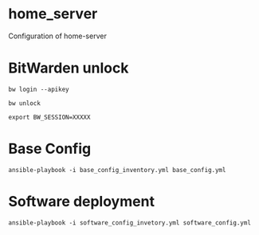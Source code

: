 # home_server
Configuration of home-server

# BitWarden unlock

```
bw login --apikey
```

```
bw unlock
```

```
export BW_SESSION=XXXXX
```

# Base Config

```
ansible-playbook -i base_config_inventory.yml base_config.yml 
```

# Software deployment

```
ansible-playbook -i software_config_invetory.yml software_config.yml
```
